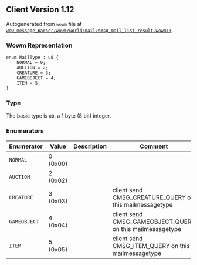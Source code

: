 ## Client Version 1.12

Autogenerated from `wowm` file at [`wow_message_parser/wowm/world/mail/smsg_mail_list_result.wowm:3`](https://github.com/gtker/wow_messages/tree/main/wow_message_parser/wowm/world/mail/smsg_mail_list_result.wowm#L3).

### Wowm Representation
```rust,ignore
enum MailType : u8 {
    NORMAL = 0;
    AUCTION = 2;
    CREATURE = 3;
    GAMEOBJECT = 4;
    ITEM = 5;
}
```
### Type
The basic type is `u8`, a 1 byte (8 bit) integer.
### Enumerators
| Enumerator | Value  | Description | Comment |
| --------- | -------- | ----------- | ------- |
| `NORMAL` | 0 (0x00) |  |  |
| `AUCTION` | 2 (0x02) |  |  |
| `CREATURE` | 3 (0x03) |  | client send CMSG_CREATURE_QUERY on this mailmessagetype |
| `GAMEOBJECT` | 4 (0x04) |  | client send CMSG_GAMEOBJECT_QUERY on this mailmessagetype |
| `ITEM` | 5 (0x05) |  | client send CMSG_ITEM_QUERY on this mailmessagetype |
